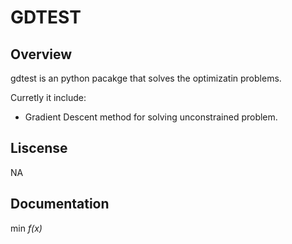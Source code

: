 # GDTEST

## Overview

gdtest is an python pacakge that solves the optimizatin problems. 

Curretly it include:

* Gradient Descent method for solving unconstrained problem.

## Liscense
NA

## Documentation

min *f(x)*